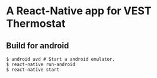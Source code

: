 # A React-Native app for VEST Thermostat

## Build for android

```
$ android avd # Start a android emulator.
$ react-native run-android
$ react-native start
```
